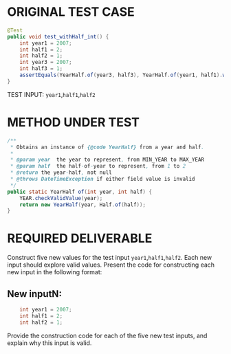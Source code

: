 # ORIGINAL TEST CASE
```java
@Test
public void test_withHalf_int() {
    int year1 = 2007;
    int half1 = 2;
    int half2 = 1;
    int year3 = 2007;
    int half3 = 1;
    assertEquals(YearHalf.of(year3, half3), YearHalf.of(year1, half1).withHalf(half2));
}

```
TEST INPUT: `year1`,`half1`,`half2`


# METHOD UNDER TEST
```java
/**
 * Obtains an instance of {@code YearHalf} from a year and half.
 *
 * @param year  the year to represent, from MIN_YEAR to MAX_YEAR
 * @param half  the half-of-year to represent, from 1 to 2
 * @return the year-half, not null
 * @throws DateTimeException if either field value is invalid
 */
public static YearHalf of(int year, int half) {
    YEAR.checkValidValue(year);
    return new YearHalf(year, Half.of(half));
}

```


# REQUIRED DELIVERABLE
Construct five new values for the test input `year1`,`half1`,`half2`. Each new input should explore valid values. Present the code for constructing each new input in the following format:
## New inputN:
```java
    int year1 = 2007;
    int half1 = 2;
    int half2 = 1;
```

Provide the construction code for each of the five new test inputs, and explain why this input is valid. 